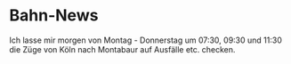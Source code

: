 # Bahn-News
Ich lasse mir morgen von Montag - Donnerstag um 07:30, 09:30 und 11:30 die Züge von Köln nach Montabaur auf Ausfälle etc. checken.
